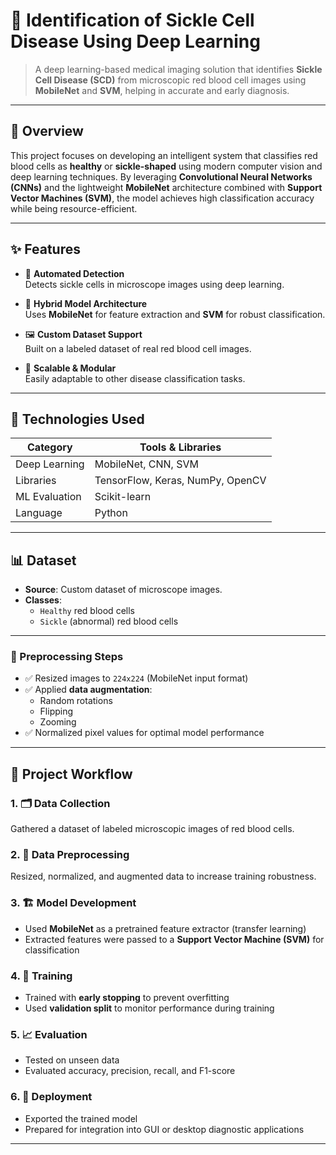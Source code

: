 # 🧬 Identification of Sickle Cell Disease Using Deep Learning

> A deep learning-based medical imaging solution that identifies **Sickle Cell Disease (SCD)** from microscopic red blood cell images using **MobileNet** and **SVM**, helping in accurate and early diagnosis.

---

## 📌 Overview

This project focuses on developing an intelligent system that classifies red blood cells as **healthy** or **sickle-shaped** using modern computer vision and deep learning techniques. By leveraging **Convolutional Neural Networks (CNNs)** and the lightweight **MobileNet** architecture combined with **Support Vector Machines (SVM)**, the model achieves high classification accuracy while being resource-efficient.

---

## ✨ Features

- 🧠 **Automated Detection**  
  Detects sickle cells in microscope images using deep learning.

- 🧬 **Hybrid Model Architecture**  
  Uses **MobileNet** for feature extraction and **SVM** for robust classification.

- 🖼️ **Custom Dataset Support**  
  Built on a labeled dataset of real red blood cell images.

- 🔁 **Scalable & Modular**  
  Easily adaptable to other disease classification tasks.

---

## 🧰 Technologies Used

| Category         | Tools & Libraries                |
|------------------|----------------------------------|
| Deep Learning    | MobileNet, CNN, SVM              |
| Libraries        | TensorFlow, Keras, NumPy, OpenCV |
| ML Evaluation    | Scikit-learn                     |
| Language         | Python                           |

---

## 📊 Dataset

- **Source**: Custom dataset of microscope images.
- **Classes**:  
  - `Healthy` red blood cells  
  - `Sickle` (abnormal) red blood cells

---

### 🔧 Preprocessing Steps

- ✅ Resized images to `224x224` (MobileNet input format)  
- ✅ Applied **data augmentation**:
  - Random rotations
  - Flipping
  - Zooming  
- ✅ Normalized pixel values for optimal model performance

---

## 🔄 Project Workflow

### 1. 🗂️ Data Collection  
Gathered a dataset of labeled microscopic images of red blood cells.

### 2. 🧹 Data Preprocessing  
Resized, normalized, and augmented data to increase training robustness.

### 3. 🏗️ Model Development  
- Used **MobileNet** as a pretrained feature extractor (transfer learning)  
- Extracted features were passed to a **Support Vector Machine (SVM)** for classification

### 4. 🧪 Training  
- Trained with **early stopping** to prevent overfitting  
- Used **validation split** to monitor performance during training

### 5. 📈 Evaluation  
- Tested on unseen data  
- Evaluated accuracy, precision, recall, and F1-score

### 6. 🚀 Deployment  
- Exported the trained model  
- Prepared for integration into GUI or desktop diagnostic applications

---

